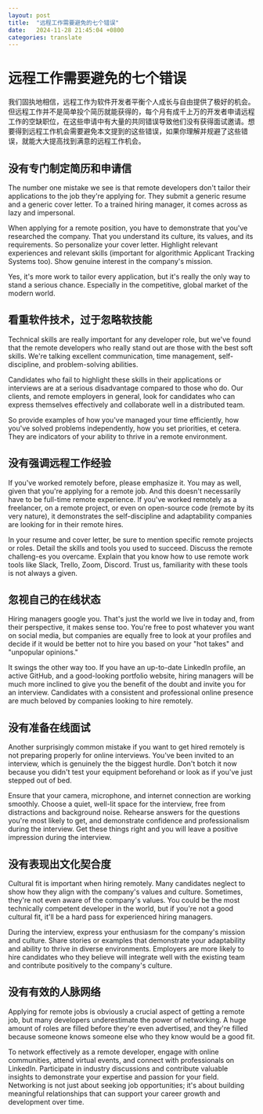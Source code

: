 ```yaml
---
layout: post
title:  "远程工作需要避免的七个错误"
date:   2024-11-28 21:45:04 +0800
categories: translate
---
```

# 远程工作需要避免的七个错误

我们固执地相信，远程工作为软件开发者平衡个人成长与自由提供了极好的机会。但远程工作并不是简单投个简历就能获得的，每个月有成千上万的开发者申请远程工作的空缺职位，在这些申请中有大量的共同错误导致他们没有获得面试邀请。想要得到远程工作机会需要避免本文提到的这些错误，如果你理解并规避了这些错误，就能大大提高找到满意的远程工作机会。

## 没有专门制定简历和申请信

The number one mistake we see is that remote developers don't tailor their applications to the job they're applying for. They submit a generic resume and a generic cover letter. To a trained hiring manager, it comes across as lazy and impersonal.

When applying for a remote position, you have to demonstrate that you've researched the company. That you understand its culture, its values, and its requirements. So personalize your cover letter. Highlight relevant experiences and relevant skills (important for algorithmic Applicant Tracking Systems too). Show genuine interest in the company's mission.

Yes, it's more work to tailor every application, but it's really the only way to stand a serious chance. Especially in the competitive, global market of the modern world.

## 看重软件技术，过于忽略软技能

Technical skills are really important for any developer role, but we've found that the remote developers who really stand out are those with the best soft skills. We're talking excellent communication, time management, self-discipline, and problem-solving abilities.

Candidates who fail to highlight these skills in their applications or interviews are at a serious disadvantage compared to those who do. Our clients, and remote employers in general, look for candidates who can express themselves effectively and collaborate well in a distributed team. 

So provide examples of how you've managed your time efficiently, how you've solved problems independently, how you set priorities, et cetera. They are indicators of your ability to thrive in a remote environment.

## 没有强调远程工作经验
If you've worked remotely before, please emphasize it. You may as well, given that you're applying for a remote job. And this doesn't necessarily have to be full-time remote experience. If you've worked remotely as a freelancer, on a remote project, or even on open-source code (remote by its very nature), it demonstrates the self-discipline and adaptability companies are looking for in their remote hires.

In your resume and cover letter, be sure to mention specific remote projects or roles. Detail the skills and tools you used to succeed. Discuss the remote challeng-es you overcame. Explain that you know how to use remote work tools like Slack, Trello, Zoom, Discord. Trust us, familiarity with these tools is not always a given.

## 忽视自己的在线状态
Hiring managers google you. That's just the world we live in today and, from their perspective, it makes sense too. You're free to post whatever you want on social media, but companies are equally free to look at your profiles and decide if it would be better not to hire you based on your "hot takes" and "unpopular opinions." 

 It swings the other way too. If you have an up-to-date LinkedIn profile, an active GitHub, and a good-looking portfolio website, hiring managers will be much more inclined to give you the benefit of the doubt and invite you for an interview. Candidates with a consistent and professional online presence are much beloved by companies looking to hire remotely.
 
## 没有准备在线面试
Another surprisingly common mistake if you want to get hired remotely is not preparing properly for online interviews. You've been invited to an interview, which is genuinely the the biggest hurdle. Don't botch it now because you didn't test your equipment beforehand or look as if you've just stepped out of bed.

Ensure that your camera, microphone, and internet connection are working smoothly. Choose a quiet, well-lit space for the interview, free from distractions and background noise. Rehearse answers for the questions you're most likely to get, and demonstrate confidence and professionalism during the interview. Get these things right and you will leave a positive impression during the interview.

## 没有表现出文化契合度
Cultural fit is important when hiring remotely. Many candidates neglect to show how they align with the company's values and culture. Sometimes, they're not even aware of the company's values. You could be the most technically competent developer in the world, but if you're not a good cultural fit, it'll be a hard pass for experienced hiring managers.

During the interview, express your enthusiasm for the company's mission and culture. Share stories or examples that demonstrate your adaptability and ability to thrive in diverse environments. Employers are more likely to hire candidates who they believe will integrate well with the existing team and contribute positively to the company's culture.

## 没有有效的人脉网络
Applying for remote jobs is obviously a crucial aspect of getting a remote job, but many developers underestimate the power of networking. A huge amount of roles are filled before they're even advertised, and they're filled because someone knows someone else who they know would be a good fit. 

To network effectively as a remote developer, engage with online communities, attend virtual events, and connect with professionals on LinkedIn. Participate in industry discussions and contribute valuable insights to demonstrate your expertise and passion for your field. Networking is not just about seeking job opportunities; it's about building meaningful relationships that can support your career growth and development over time.

